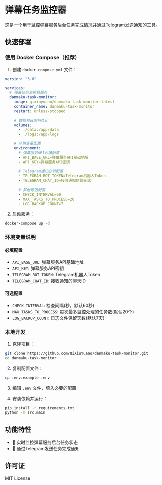 # 弹幕任务监控器

这是一个用于监控弹幕服务后台任务完成情况并通过Telegram发送通知的工具。


## 快速部署

### 使用 Docker Compose（推荐）

1. 创建 `docker-compose.yml` 文件：

```yaml
version: "3.8"

services:
  # 弹幕任务监控器服务
  danmaku-task-monitor:
    image: qixiuyuano/danmaku-task-monitor:latest
    container_name: danmaku-task-monitor
    restart: unless-stopped
    
    # 数据和日志持久化
    volumes:
      - ./data:/app/data
      - ./logs:/app/logs

    # 环境变量配置
    environment:
      # 弹幕服务API必填配置
      - API_BASE_URL=弹幕服务API基础地址
      - API_KEY=弹幕服务API密钥
      
      # Telegram通知必填配置
      - TELEGRAM_BOT_TOKEN=Telegram机器人Token
      - TELEGRAM_CHAT_ID=接收通知的聊天ID
      
      # 其他可选配置
      - CHECK_INTERVAL=60
      - MAX_TASKS_TO_PROCESS=20
      - LOG_BACKUP_COUNT=7
```

2. 启动服务：

```bash
docker-compose up -d
```

### 环境变量说明

#### 必填配置

- `API_BASE_URL`: 弹幕服务API基础地址
- `API_KEY`: 弹幕服务API密钥
- `TELEGRAM_BOT_TOKEN`: Telegram机器人Token
- `TELEGRAM_CHAT_ID`: 接收通知的聊天ID

#### 可选配置

- `CHECK_INTERVAL`: 检查间隔(秒，默认60秒)
- `MAX_TASKS_TO_PROCESS`: 每次最多监控处理的任务数(默认20个)
- `LOG_BACKUP_COUNT`: 日志文件保留天数(默认7天)

### 本地开发

1. 克隆项目：

```bash
git clone https://github.com/QiXiuYuano/danmaku-task-monitor.git
cd danmaku-task-monitor
```

2. 复制配置文件：

```bash
cp .env.example .env
```

3. 编辑 `.env` 文件，填入必要的配置

4. 安装依赖并运行：

```bash
pip install -r requirements.txt
python -m src.main
```

## 功能特性

- 🎯 实时监控弹幕服务后台任务状态
- 📢 通过Telegram发送任务完成通知


## 许可证

MIT License
